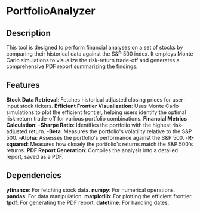 # PortfolioAnalyzer

## Description
This tool is designed to perform financial analyses on a set of stocks by comparing their historical data against the S&P 500 index. It employs Monte Carlo simulations to visualize the risk-return trade-off and generates a comprehensive PDF report summarizing the findings.

## Features
**Stock Data Retrieval**: Fetches historical adjusted closing prices for user-input stock tickers.
**Efficient Frontier Visualization**: Uses Monte Carlo simulations to plot the efficient frontier, helping users identify the optimal risk-return trade-off for various portfolio combinations.
**Financial Metrics Calculation**:
-**Sharpe Ratio**: Identifies the portfolio with the highest risk-adjusted return.
-**Beta**: Measures the portfolio's volatility relative to the S&P 500.
-**Alpha**: Assesses the portfolio's performance against the S&P 500.
-**R-squared**: Measures how closely the portfolio's returns match the S&P 500's returns.
**PDF Report Generation**: Compiles the analysis into a detailed report, saved as a PDF.

## Dependencies
**yfinance**: For fetching stock data.
**numpy**: For numerical operations.
**pandas**: For data manipulation.
**matplotlib**: For plotting the efficient frontier.
**fpdf**: For generating the PDF report.
**datetime**: For handling dates.
